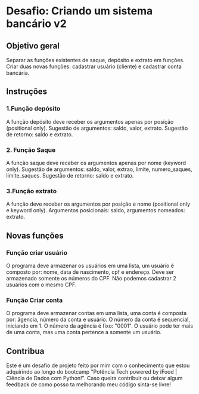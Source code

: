 # Desafio: Criando um sistema bancário v2

## Objetivo geral

Separar as funções existentes de saque, depósito e extrato em funções. Criar duas novas funções: cadastrar usuário (cliente) e cadastrar conta bancária.

## Instruções

### 1.Função depósito

A função depósito deve receber os argumentos apenas por posição (positional only). Sugestão de argumentos: saldo, valor, extrato. Sugestão de retorno: saldo e extrato.   

### 2. Função Saque

A função saque deve receber os argumentos apenas por nome (keyword only). Sugestão de argumentos: saldo, valor, extrao, limite, numero_saques, limite_saques. Sugestão de retorno: saldo e extrato.

### 3.Função extrato

A função deve receber os argumentos por posição e nome (positional only e keyword only). Argumentos posicionais: saldo, argumentos nomeados: extrato.

## Novas funções

### Função criar usuário

O programa deve armazenar os usuários em uma lista, um usuário é composto por: nome, data de nascimento, cpf e endereço. Deve ser armazenado somente os números do CPF. Não podemos cadastrar 2 usuários com o mesmo CPF.

### Função Criar conta

O programa deve armazenar contas em uma lista, uma conta é composta por: âgencia, número da conta e usuário. O número da conta é sequencial, iniciando em 1. O número da agência é fixo: "0001". O usuário pode ter mais de uma conta, mas uma conta pertence a somente um usuário.

## Contribua

Este é um desafio de projeto feito por mim com o conhecimento que estou adquirindo ao longo do bootcamp "Potência Tech powered by iFood | Ciência de Dados com Python!". Caso queira contribuir ou deixar algum feedback de como posso ta melhorando meu código sinta-se livre!


